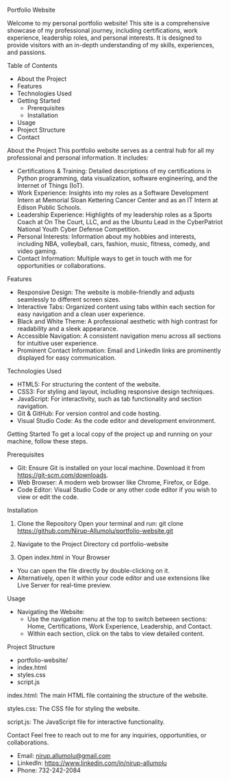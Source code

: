 Portfolio Website

Welcome to my personal portfolio website! This site is a comprehensive showcase of my professional journey, including certifications, work experience, leadership roles, and personal interests. It is designed to provide visitors with an in-depth understanding of my skills, experiences, and passions.

Table of Contents
- About the Project
- Features
- Technologies Used
- Getting Started
  - Prerequisites
  - Installation
- Usage
- Project Structure
- Contact

About the Project
This portfolio website serves as a central hub for all my professional and personal information. It includes:

- Certifications & Training: Detailed descriptions of my certifications in Python programming, data visualization, software engineering, and the Internet of Things (IoT).
- Work Experience: Insights into my roles as a Software Development Intern at Memorial Sloan Kettering Cancer Center and as an IT Intern at Edison Public Schools.
- Leadership Experience: Highlights of my leadership roles as a Sports Coach at On The Court, LLC, and as the Ubuntu Lead in the CyberPatriot National Youth Cyber Defense Competition.
- Personal Interests: Information about my hobbies and interests, including NBA, volleyball, cars, fashion, music, fitness, comedy, and video gaming.
- Contact Information: Multiple ways to get in touch with me for opportunities or collaborations.

Features
- Responsive Design: The website is mobile-friendly and adjusts seamlessly to different screen sizes.
- Interactive Tabs: Organized content using tabs within each section for easy navigation and a clean user experience.
- Black and White Theme: A professional aesthetic with high contrast for readability and a sleek appearance.
- Accessible Navigation: A consistent navigation menu across all sections for intuitive user experience.
- Prominent Contact Information: Email and LinkedIn links are prominently displayed for easy communication.

Technologies Used
- HTML5: For structuring the content of the website.
- CSS3: For styling and layout, including responsive design techniques.
- JavaScript: For interactivity, such as tab functionality and section navigation.
- Git & GitHub: For version control and code hosting.
- Visual Studio Code: As the code editor and development environment.

Getting Started
To get a local copy of the project up and running on your machine, follow these steps.

Prerequisites
- Git: Ensure Git is installed on your local machine. Download it from https://git-scm.com/downloads.
- Web Browser: A modern web browser like Chrome, Firefox, or Edge.
- Code Editor: Visual Studio Code or any other code editor if you wish to view or edit the code.

Installation
1. Clone the Repository
Open your terminal and run:
git clone https://github.com/Nirup-Allumolu/portfolio-website.git

2. Navigate to the Project Directory
cd portfolio-website

3. Open index.html in Your Browser
- You can open the file directly by double-clicking on it.
- Alternatively, open it within your code editor and use extensions like Live Server for real-time preview.
  
Usage
- Navigating the Website:
  - Use the navigation menu at the top to switch between sections: Home, Certifications, Work Experience, Leadership, and Contact.
  - Within each section, click on the tabs to view detailed content.

Project Structure
- portfolio-website/
- index.html
- styles.css
- script.js

index.html: The main HTML file containing the structure of the website.

styles.css: The CSS file for styling the website.

script.js: The JavaScript file for interactive functionality.

Contact
Feel free to reach out to me for any inquiries, opportunities, or collaborations.
- Email: nirup.allumolu@gmail.com
- LinkedIn: https://www.linkedin.com/in/nirup-allumolu
- Phone: 732-242-2084
  
